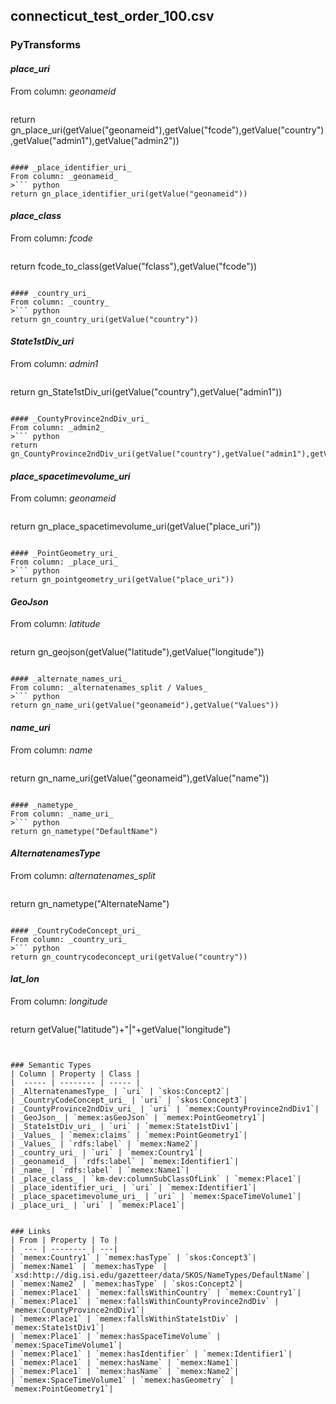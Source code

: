 ## connecticut_test_order_100.csv

### PyTransforms
#### _place_uri_
From column: _geonameid_
>``` python
return gn_place_uri(getValue("geonameid"),getValue("fcode"),getValue("country"),getValue("admin1"),getValue("admin2"))
```

#### _place_identifier_uri_
From column: _geonameid_
>``` python
return gn_place_identifier_uri(getValue("geonameid"))
```

#### _place_class_
From column: _fcode_
>``` python
return fcode_to_class(getValue("fclass"),getValue("fcode"))
```

#### _country_uri_
From column: _country_
>``` python
return gn_country_uri(getValue("country"))
```

#### _State1stDiv_uri_
From column: _admin1_
>``` python
return gn_State1stDiv_uri(getValue("country"),getValue("admin1"))
```

#### _CountyProvince2ndDiv_uri_
From column: _admin2_
>``` python
return gn_CountyProvince2ndDiv_uri(getValue("country"),getValue("admin1"),getValue("admin2"))
```

#### _place_spacetimevolume_uri_
From column: _geonameid_
>``` python
return gn_place_spacetimevolume_uri(getValue("place_uri"))
```

#### _PointGeometry_uri_
From column: _place_uri_
>``` python
return gn_pointgeometry_uri(getValue("place_uri"))
```

#### _GeoJson_
From column: _latitude_
>``` python
return gn_geojson(getValue("latitude"),getValue("longitude"))
```

#### _alternate_names_uri_
From column: _alternatenames_split / Values_
>``` python
return gn_name_uri(getValue("geonameid"),getValue("Values"))
```

#### _name_uri_
From column: _name_
>``` python
return gn_name_uri(getValue("geonameid"),getValue("name"))
```

#### _nametype_
From column: _name_uri_
>``` python
return gn_nametype("DefaultName")
```

#### _AlternatenamesType_
From column: _alternatenames_split_
>``` python
return gn_nametype("AlternateName")
```

#### _CountryCodeConcept_uri_
From column: _country_uri_
>``` python
return gn_countrycodeconcept_uri(getValue("country"))
```

#### _lat_lon_
From column: _longitude_
>``` python
return getValue("latitude")+"|"+getValue("longitude")
```


### Semantic Types
| Column | Property | Class |
|  ----- | -------- | ----- |
| _AlternatenamesType_ | `uri` | `skos:Concept2`|
| _CountryCodeConcept_uri_ | `uri` | `skos:Concept3`|
| _CountyProvince2ndDiv_uri_ | `uri` | `memex:CountyProvince2ndDiv1`|
| _GeoJson_ | `memex:asGeoJson` | `memex:PointGeometry1`|
| _State1stDiv_uri_ | `uri` | `memex:State1stDiv1`|
| _Values_ | `memex:claims` | `memex:PointGeometry1`|
| _Values_ | `rdfs:label` | `memex:Name2`|
| _country_uri_ | `uri` | `memex:Country1`|
| _geonameid_ | `rdfs:label` | `memex:Identifier1`|
| _name_ | `rdfs:label` | `memex:Name1`|
| _place_class_ | `km-dev:columnSubClassOfLink` | `memex:Place1`|
| _place_identifier_uri_ | `uri` | `memex:Identifier1`|
| _place_spacetimevolume_uri_ | `uri` | `memex:SpaceTimeVolume1`|
| _place_uri_ | `uri` | `memex:Place1`|


### Links
| From | Property | To |
|  --- | -------- | ---|
| `memex:Country1` | `memex:hasType` | `skos:Concept3`|
| `memex:Name1` | `memex:hasType` | `xsd:http://dig.isi.edu/gazetteer/data/SKOS/NameTypes/DefaultName`|
| `memex:Name2` | `memex:hasType` | `skos:Concept2`|
| `memex:Place1` | `memex:fallsWithinCountry` | `memex:Country1`|
| `memex:Place1` | `memex:fallsWithinCountyProvince2ndDiv` | `memex:CountyProvince2ndDiv1`|
| `memex:Place1` | `memex:fallsWithinState1stDiv` | `memex:State1stDiv1`|
| `memex:Place1` | `memex:hasSpaceTimeVolume` | `memex:SpaceTimeVolume1`|
| `memex:Place1` | `memex:hasIdentifier` | `memex:Identifier1`|
| `memex:Place1` | `memex:hasName` | `memex:Name1`|
| `memex:Place1` | `memex:hasName` | `memex:Name2`|
| `memex:SpaceTimeVolume1` | `memex:hasGeometry` | `memex:PointGeometry1`|
